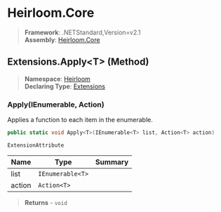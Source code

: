 # Heirloom.Core

> **Framework**: .NETStandard,Version=v2.1  
> **Assembly**: [Heirloom.Core][0]

## Extensions.Apply\<T> (Method)

> **Namespace**: [Heirloom][0]  
> **Declaring Type**: [Extensions][1]

### Apply<T>(IEnumerable<T>, Action<T>)

Applies a function to each item in the enumerable.

```cs
public static void Apply<T>(IEnumerable<T> list, Action<T> action)
```

`ExtensionAttribute`

| Name   | Type             | Summary |
|--------|------------------|---------|
| list   | `IEnumerable<T>` |         |
| action | `Action<T>`      |         |

> **Returns** - `void`

[0]: ../../../Heirloom.Core.md
[1]: ../Extensions.md
